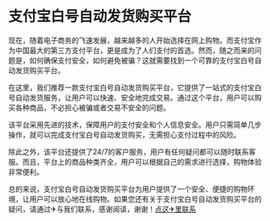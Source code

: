 # 支付宝白号自动发货购买平台

现在，随着电子商务的飞速发展，越来越多的人开始选择在网上购物。而支付宝作为中国最大的第三方支付平台，更是成为了人们支付的首选。然而，随之而来的问题是，如何确保支付安全，如何避免被骗？这就需要找到一个可靠的支付宝白号自动发货购买平台。

在这里，我们推荐一款支付宝白号自动发货购买平台，它提供了一站式的支付宝白号自动发货服务，让用户可以快速、安全地完成交易。通过这个平台，用户可以购买各种商品，不必担心被骗或者交易不安全的问题。

该平台采用先进的技术，保障用户的支付安全和个人信息安全。用户只需简单几步操作，就可以完成支付宝白号自动发货购买，无需担心支付过程中的风险。

除此之外，该平台还提供了24/7的客户服务，用户有任何疑问都可以随时联系客服。而且，平台上的商品种类齐全，用户可以根据自己的需求进行选择，购物体验非常便利。

总的来说，支付宝白号自动发货购买平台为用户提供了一个安全、便捷的购物环境，让用户可以放心地在线购物。如果您还有关于支付宝白号自动发货购买平台的疑问，请通过✈与我们联系，感谢阅读，谢谢！[点这✈里联系](https://ww.k02.cc)